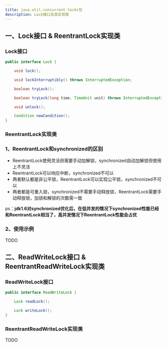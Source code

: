 ```yaml
---
title: java.util.concurrent.locks包
description: Lock接口及其实现类
---
```


## 一、Lock接口 & ReentrantLock实现类

### Lock接口

```java
public interface Lock {

    void lock();

    void lockInterruptibly() throws InterruptedException;

    boolean tryLock();

    boolean tryLock(long time, TimeUnit unit) throws InterruptedException;

    void unlock();

    Condition newCondition();
}
```

### ReentrantLock实现类

### 1、ReentrantLock和synchronized的区别

- ReentrantLock使用灵活但需要手动加解锁，synchronized自动加解锁但使用上不灵活
- ReentrantLock可以响应中断，synchronized不可以
- 两者默认都是非公平锁，ReentrantLock可以实现公平锁，synchronized不可以
- 两者都是可重入锁，synchronized不需要手动释放锁，ReentrantLock需要手动释放锁，加锁和解锁的次数需一致

ps：**jdk1.6对synchronized优化后，在低并发的情况下synchronized性能已经和ReentrantLock相当了，高并发情况下ReentrantLock性能会占优**

### 2、使用示例

TODO

## 二、ReadWriteLock接口 & ReentrantReadWriteLock实现类

### ReadWriteLock接口

```java
public interface ReadWriteLock {

    Lock readLock();

    Lock writeLock();
}
```

### ReentrantReadWriteLock实现类

TODO
